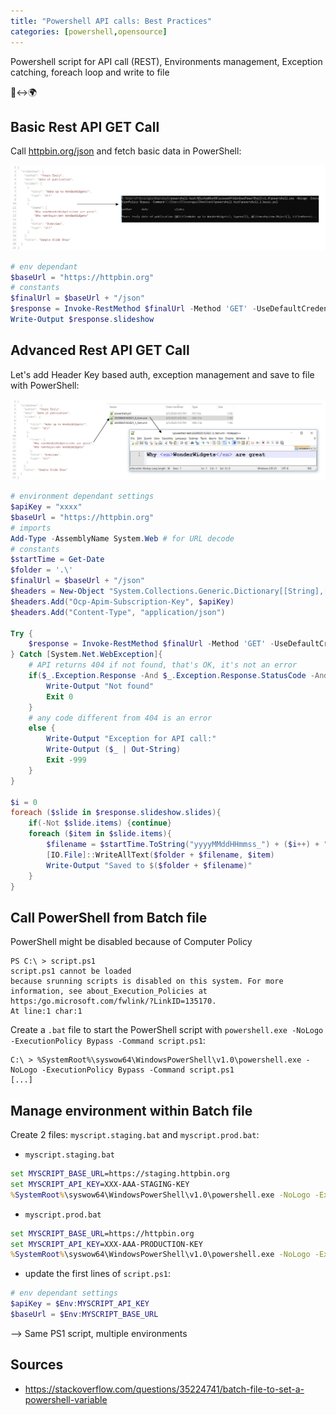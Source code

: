 ```yaml
---
title: "Powershell API calls: Best Practices"
categories: [powershell,opensource]
---
```


Powershell script for API call (REST), Environments management, Exception catching, foreach loop and write to file

<p class="text-center">📂↔️🌍</p>

<!--more-->

## Basic Rest API GET Call

Call [httpbin.org/json](https://httpbin.org/json) and fetch basic data in PowerShell:

![todo](/assets/images/2020/powershell-api-call-basic-save-file.jpg)

```powershell
# env dependant
$baseUrl = "https://httpbin.org"
# constants
$finalUrl = $baseUrl + "/json"
$response = Invoke-RestMethod $finalUrl -Method 'GET' -UseDefaultCredentials # UseDefaultCredentials for default proxy
Write-Output $response.slideshow
```

## Advanced Rest API GET Call
Let's add Header Key based auth, exception management and save to file with PowerShell:

![todo](/assets/images/2020/powershell-api-call-save-file.jpg)

```powershell
# environment dependant settings
$apiKey = "xxxx"
$baseUrl = "https://httpbin.org"
# imports
Add-Type -AssemblyName System.Web # for URL decode
# constants
$startTime = Get-Date
$folder = '.\'
$finalUrl = $baseUrl + "/json"
$headers = New-Object "System.Collections.Generic.Dictionary[[String],[String]]"
$headers.Add("Ocp-Apim-Subscription-Key", $apiKey)
$headers.Add("Content-Type", "application/json")

Try {
	$response = Invoke-RestMethod $finalUrl -Method 'GET' -UseDefaultCredentials -Headers $headers
} Catch [System.Net.WebException]{
	# API returns 404 if not found, that's OK, it's not an error
	if($_.Exception.Response -And $_.Exception.Response.StatusCode -And $_.Exception.Response.StatusCode.value__.equals(404)){
		Write-Output "Not found"
		Exit 0
	}
	# any code different from 404 is an error
	else {
		Write-Output "Exception for API call:"
		Write-Output ($_ | Out-String)
		Exit -999
	}
}

$i = 0
foreach ($slide in $response.slideshow.slides){
	if(-Not $slide.items) {continue}
	foreach ($item in $slide.items){
		$filename = $startTime.ToString("yyyyMMddHHmmss_") + ($i++) + "_item.xml" # 20200515160425_2_item.xml
		[IO.File]::WriteAllText($folder + $filename, $item)
		Write-Output "Saved to $($folder + $filename)"
	}
}
```

## Call PowerShell from Batch file

PowerShell might be disabled because of Computer Policy

```console
PS C:\ > script.ps1
script.ps1 cannot be loaded
because srunning scripts is disabled on this system. For more information, see about_Execution_Policies at
https:/go.microsoft.com/fwlink/?LinkID=135170.
At line:1 char:1
```

Create a `.bat` file to start the PowerShell script with `powershell.exe -NoLogo -ExecutionPolicy Bypass -Command script.ps1`:
```console
C:\ > %SystemRoot%\syswow64\WindowsPowerShell\v1.0\powershell.exe -NoLogo -ExecutionPolicy Bypass -Command script.ps1
[...]
```

## Manage environment within Batch file
Create 2 files: `myscript.staging.bat` and `myscript.prod.bat`:

- `myscript.staging.bat`
```bat
set MYSCRIPT_BASE_URL=https://staging.httpbin.org
set MYSCRIPT_API_KEY=XXX-AAA-STAGING-KEY
%SystemRoot%\syswow64\WindowsPowerShell\v1.0\powershell.exe -NoLogo -ExecutionPolicy Bypass -Command %~dp0script.ps1
```

- `myscript.prod.bat`
```bat
set MYSCRIPT_BASE_URL=https://httpbin.org
set MYSCRIPT_API_KEY=XXX-AAA-PRODUCTION-KEY
%SystemRoot%\syswow64\WindowsPowerShell\v1.0\powershell.exe -NoLogo -ExecutionPolicy Bypass -Command %~dp0script.ps1
```

- update the first lines of `script.ps1`:
```powershell
# env dependant settings
$apiKey = $Env:MYSCRIPT_API_KEY
$baseUrl = $Env:MYSCRIPT_BASE_URL
```

--> Same PS1 script, multiple environments

## Sources
- https://stackoverflow.com/questions/35224741/batch-file-to-set-a-powershell-variable
